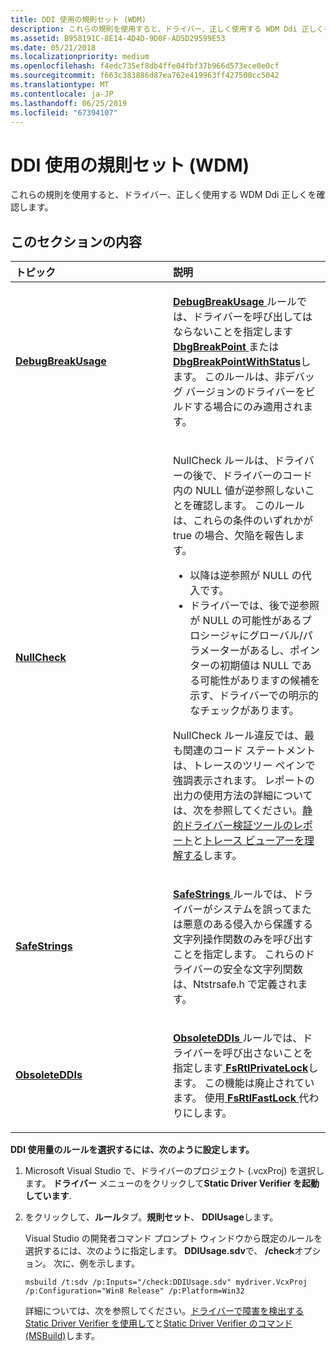 ```yaml
---
title: DDI 使用の規則セット (WDM)
description: これらの規則を使用すると、ドライバー、正しく使用する WDM Ddi 正しくを確認します。
ms.assetid: B958191C-8E14-4D4D-9D0F-AD5D29599E53
ms.date: 05/21/2018
ms.localizationpriority: medium
ms.openlocfilehash: f4edc735ef8db4ffe04fbf37b966d573ece0e0cf
ms.sourcegitcommit: f663c383886d87ea762e419963ff427500cc5042
ms.translationtype: MT
ms.contentlocale: ja-JP
ms.lasthandoff: 06/25/2019
ms.locfileid: "67394107"
---
```

# <a name="ddi-usage-rule-set-wdm"></a>DDI 使用の規則セット (WDM)


これらの規則を使用すると、ドライバー、正しく使用する WDM Ddi 正しくを確認します。

## <a name="in-this-section"></a>このセクションの内容


<table>
<colgroup>
<col width="50%" />
<col width="50%" />
</colgroup>
<thead>
<tr class="header">
<th align="left">トピック</th>
<th align="left">説明</th>
</tr>
</thead>
<tbody>
<tr class="odd">
<td align="left"><p><a href="wdm-debugbreakusage.md" data-raw-source="[&lt;strong&gt;DebugBreakUsage&lt;/strong&gt;](wdm-debugbreakusage.md)"><strong>DebugBreakUsage</strong></a></p></td>
<td align="left"><p><a href="wdm-debugbreakusage.md" data-raw-source="[&lt;strong&gt;DebugBreakUsage&lt;/strong&gt;](wdm-debugbreakusage.md)"> <strong>DebugBreakUsage</strong> </a>ルールでは、ドライバーを呼び出してはならないことを指定します<a href="https://docs.microsoft.com/windows-hardware/drivers/ddi/content/wdm/nf-wdm-dbgbreakpoint" data-raw-source="[&lt;strong&gt;DbgBreakPoint&lt;/strong&gt;](https://docs.microsoft.com/windows-hardware/drivers/ddi/content/wdm/nf-wdm-dbgbreakpoint)"> <strong>DbgBreakPoint</strong> </a>または<a href="https://docs.microsoft.com/windows-hardware/drivers/ddi/content/wdm/nf-wdm-dbgbreakpointwithstatus" data-raw-source="[&lt;strong&gt;DbgBreakPointWithStatus&lt;/strong&gt;](https://docs.microsoft.com/windows-hardware/drivers/ddi/content/wdm/nf-wdm-dbgbreakpointwithstatus)"> <strong>DbgBreakPointWithStatus</strong></a>します。 このルールは、非デバッグ バージョンのドライバーをビルドする場合にのみ適用されます。</p></td>
</tr>
<tr class="even">
<td align="left"><p><a href="nullcheckw.md" data-raw-source="[&lt;strong&gt;NullCheck&lt;/strong&gt;](nullcheckw.md)"><strong>NullCheck</strong></a></p></td>
<td align="left"><p>NullCheck ルールは、ドライバーの後で、ドライバーのコード内の NULL 値が逆参照しないことを確認します。 このルールは、これらの条件のいずれかが true の場合、欠陥を報告します。</p>
<ul>
<li>以降は逆参照が NULL の代入です。</li>
<li>ドライバーでは、後で逆参照が NULL の可能性があるプロシージャにグローバル/パラメーターがあるし、ポインターの初期値は NULL である可能性がありますの候補を示す、ドライバーでの明示的なチェックがあります。</li>
</ul>
<p>NullCheck ルール違反では、最も関連のコード ステートメントは、トレースのツリー ペインで強調表示されます。 レポートの出力の使用方法の詳細については、次を参照してください。<a href="https://docs.microsoft.com/windows-hardware/drivers/devtest/static-driver-verifier-report" data-raw-source="[Static Driver Verifier Report](https://docs.microsoft.com/windows-hardware/drivers/devtest/static-driver-verifier-report)">静的ドライバー検証ツールのレポート</a>と<a href="https://docs.microsoft.com/windows-hardware/drivers/devtest/understanding-the-defect-viewer" data-raw-source="[Understanding the Trace Viewer](https://docs.microsoft.com/windows-hardware/drivers/devtest/understanding-the-defect-viewer)">トレース ビューアーを理解する</a>します。</p>
<p></p></td>
</tr>
<tr class="odd">
<td align="left"><p><a href="wdm-safestrings.md" data-raw-source="[&lt;strong&gt;SafeStrings&lt;/strong&gt;](wdm-safestrings.md)"><strong>SafeStrings</strong></a></p></td>
<td align="left"><p><a href="wdm-safestrings.md" data-raw-source="[&lt;strong&gt;SafeStrings&lt;/strong&gt;](wdm-safestrings.md)"> <strong>SafeStrings</strong> </a>ルールでは、ドライバーがシステムを誤ってまたは悪意のある侵入から保護する文字列操作関数のみを呼び出すことを指定します。 これらのドライバーの安全な文字列関数は、Ntstrsafe.h で定義されます。</p></td>
</tr>
<tr class="even">
<td align="left"><p><a href="wdm-obsoleteddis.md" data-raw-source="[&lt;strong&gt;ObsoleteDDIs&lt;/strong&gt;](wdm-obsoleteddis.md)"><strong>ObsoleteDDIs</strong></a></p></td>
<td align="left"><p><a href="wdm-obsoleteddis.md" data-raw-source="[&lt;strong&gt;ObsoleteDDIs&lt;/strong&gt;](wdm-obsoleteddis.md)"> <strong>ObsoleteDDIs</strong> </a>ルールでは、ドライバーを呼び出さないことを指定します<a href="https://docs.microsoft.com/windows-hardware/drivers/ddi/content/ntifs/nf-ntifs-_fsrtl_advanced_fcb_header-fsrtlprivatelock" data-raw-source="[&lt;strong&gt;FsRtlPrivateLock&lt;/strong&gt;](https://docs.microsoft.com/windows-hardware/drivers/ddi/content/ntifs/nf-ntifs-_fsrtl_advanced_fcb_header-fsrtlprivatelock)"> <strong>FsRtlPrivateLock</strong></a>します。 この機能は廃止されています。 使用<a href="https://docs.microsoft.com/windows-hardware/drivers/ddi/content/ntifs/nf-ntifs-fsrtlfastlock" data-raw-source="[&lt;strong&gt;FsRtlFastLock&lt;/strong&gt;](https://docs.microsoft.com/windows-hardware/drivers/ddi/content/ntifs/nf-ntifs-fsrtlfastlock)"> <strong>FsRtlFastLock</strong> </a>代わりにします。</p></td>
</tr>
</tbody>
</table>

 

**DDI 使用量のルールを選択するには、次のように設定します。**

1.  Microsoft Visual Studio で、ドライバーのプロジェクト (.vcxProj) を選択します。 **ドライバー**  メニューのをクリックして**Static Driver Verifier を起動しています**.

2.  をクリックして、**ルール**タブ。**規則セット**、 **DDIUsage**します。

    Visual Studio の開発者コマンド プロンプト ウィンドウから既定のルールを選択するには、次のように指定します。 **DDIUsage.sdv**で、 **/check**オプション。 次に、例を示します。

    ```
    msbuild /t:sdv /p:Inputs="/check:DDIUsage.sdv" mydriver.VcxProj /p:Configuration="Win8 Release" /p:Platform=Win32
    ```

    詳細については、次を参照してください。[ドライバーで障害を検出する Static Driver Verifier を使用して](https://docs.microsoft.com/windows-hardware/drivers/devtest/using-static-driver-verifier-to-find-defects-in-drivers)と[Static Driver Verifier のコマンド (MSBuild)](https://docs.microsoft.com/windows-hardware/drivers/devtest/-static-driver-verifier-commands--msbuild-)します。

 

 





